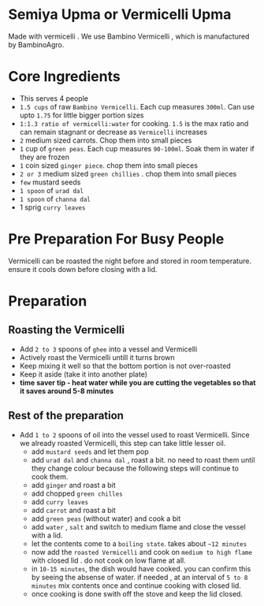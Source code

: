 # Semiya Upma or Vermicelli Upma

Made with vermicelli . We use Bambino Vermicelli , which is manufactured by BambinoAgro.

# Core Ingredients
- This serves 4 people
- `1.5 cups` of raw `Bambino Vermicelli`. Each cup measures `300ml`. Can use upto `1.75` for little bigger portion sizes
- `1:1.3 ratio of vermicelli:water` for cooking. `1.5` is the max ratio and can remain stagnant or decrease as `Vermicelli` increases
- `2` medium sized carrots. Chop them into small pieces
- `1` cup of `green peas`. Each cup measures `90-100ml`. Soak them in water if they are frozen
- `1` coin sized `ginger piece`. chop them into small pieces
- `2 or 3` medium sized `green chillies` . chop them into small pieces
- `few` mustard seeds
- `1 spoon` of `urad dal`
- `1 spoon` of `channa dal`
-  1 sprig `curry leaves`

# Pre Preparation For Busy People
Vermicelli can be roasted the night before and stored in room temperature. ensure it cools down before closing with a lid.

# Preparation

 ## Roasting the Vermicelli
  - Add `2 to 3` spoons of `ghee` into a vessel and Vermicelli
  - Actively roast the Vermicelli untill it turns brown
  - Keep mixing it well so that the bottom portion is not over-roasted
  - Keep it aside (take it into another plate)
  - **time saver tip - heat water while you are cutting the vegetables so that it saves around 5-8 minutes**

 ## Rest of the preparation

 - Add `1 to 2` spoons of oil into the vessel used to roast Vermicelli. Since we already roasted Vermicelli, this step can take little lesser oil.
    - add `mustard seeds` and let them pop
    - add `urad dal` and `channa dal` , roast a bit. no need to roast them until they change colour because the following steps will continue to cook them.
    - add `ginger` and roast a bit
    - add chopped `green chilles`
    - add `curry leaves`
    - add `carrot` and roast a bit
    - add `green peas` (without water) and cook a bit
    - add `water` , `salt` and switch to medium flame and close the vessel with a lid. 
    - let the contents come to a `boiling state`. takes about `~12 minutes`
    - now add the `roasted Vermicelli` and cook on `medium to high flame` with closed lid . do not cook on low flame at all.
    - in `10-15 minutes`, the dish would have cooked. you can confirm this by seeing the absense of water. if needed , at an interval of `5 to 8 minutes` mix contents once and continue cooking with closed lid.
    - once cooking is done swith off the stove and keep the lid closed.
